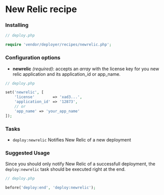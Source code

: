 # New Relic recipe

### Installing

```php
// deploy.php

require 'vendor/deployer/recipes/newrelic.php';
```

### Configuration options

- **newrelic** *(required)*: accepts an *array* with the license key for you new relic application and its application_id or app_name.

```php
// deploy.php

set('newrelic', [
    'license'        => 'xad3...',
    'application_id' => '12873',
    // or
    'app_name' => 'your_app_name'
]);
```

### Tasks

- `deploy:newrelic` Notifies New Relic of a new deployment

### Suggested Usage

Since you should only notify New Relic of a successfull deployment, the `deploy:newrelic` task should be executed right at the end.

```php
// deploy.php

before('deploy:end', 'deploy:newrelic');
```
